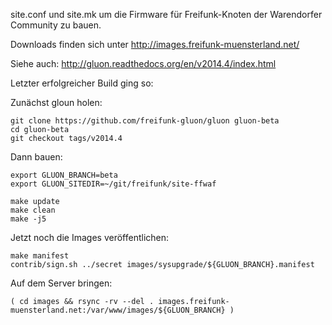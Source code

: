 
site.conf und site.mk um die Firmware für Freifunk-Knoten der Warendorfer
Community zu bauen.

Downloads finden sich unter http://images.freifunk-muensterland.net/

Siehe auch: http://gluon.readthedocs.org/en/v2014.4/index.html

Letzter erfolgreicher Build ging so:

Zunächst gloun holen:
```
git clone https://github.com/freifunk-gluon/gluon gluon-beta
cd gluon-beta
git checkout tags/v2014.4
```

Dann bauen:
```
export GLUON_BRANCH=beta
export GLUON_SITEDIR=~/git/freifunk/site-ffwaf

make update
make clean
make -j5
```

Jetzt noch die Images veröffentlichen:
```
make manifest
contrib/sign.sh ../secret images/sysupgrade/${GLUON_BRANCH}.manifest
```

Auf dem Server bringen:

```
( cd images && rsync -rv --del . images.freifunk-muensterland.net:/var/www/images/${GLUON_BRANCH} )
```
